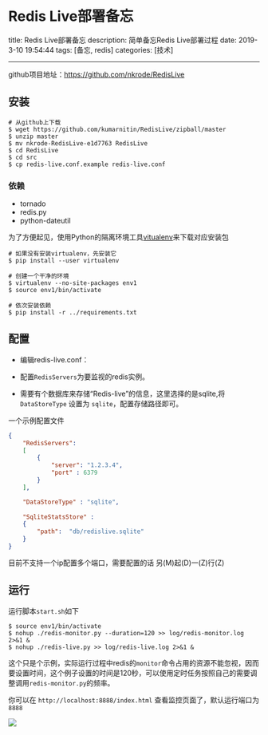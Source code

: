 # Redis Live部署备忘

title: Redis Live部署备忘
description:  简单备忘Redis Live部署过程
date: 2019-3-10 19:54:44
tags: [备忘, redis] 
categories: [技术]





---



github项目地址：https://github.com/nkrode/RedisLive

## 安装

```shell
# 从github上下载
$ wget https://github.com/kumarnitin/RedisLive/zipball/master
$ unzip master
$ mv nkrode-RedisLive-e1d7763 RedisLive
$ cd RedisLive
$ cd src
$ cp redis-live.conf.example redis-live.conf
```

### 依赖

- tornado
- redis.py
- python-dateutil

为了方便起见，使用Python的隔离环境工具[vitualenv](https://virtualenv.pypa.io/en/latest/)来下载对应安装包

```shell
# 如果没有安装virtualenv，先安装它
$ pip install --user virtualenv

# 创建一个干净的环境
$ virtualenv --no-site-packages env1
$ source env1/bin/activate

# 依次安装依赖
$ pip install -r ../requirements.txt 
```





## 配置

- 编辑redis-live.conf：

- 配置`RedisServers`为要监视的redis实例。

- 需要有个数据库来存储“Redis-live”的信息，这里选择的是sqlite,将`DataStoreType` 设置为 `sqlite`，配置存储路径即可。

一个示例配置文件

```json
{
	"RedisServers":
	[ 
		{
  			"server": "1.2.3.4",
  			"port" : 6379
		}
	],

	"DataStoreType" : "sqlite",
	
	"SqliteStatsStore" :
	{
		"path":  "db/redislive.sqlite"
	}
}

```

目前不支持一个ip配置多个端口，需要配置的话 另(M)起(D)一(Z)行(Z)

  

## 运行

运行脚本`start.sh`如下

```shell
$ source env1/bin/activate
$ nohup ./redis-monitor.py --duration=120 >> log/redis-monitor.log 2>&1 &
$ nohup ./redis-live.py >> log/redis-live.log 2>&1 &	
```

这个只是个示例，实际运行过程中redis的`monitor`命令占用的资源不能忽视，因而要设置时间，这个例子设置的时间是120秒，可以使用定时任务按照自己的需要调整调用`redis-monitor.py`的频率。



你可以在 `http://localhost:8888/index.html` 查看监控页面了，默认运行端口为`8888`



![](https://counter2015.com/picture/redis-live-1.jpg)

  